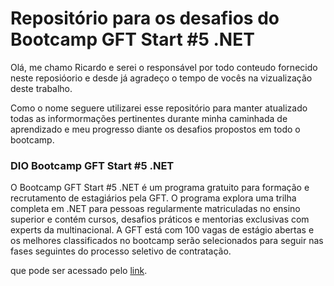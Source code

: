 # Repositório para os desafios do Bootcamp GFT Start #5 .NET

Olá, me chamo Ricardo e serei o responsável por todo conteudo fornecido neste reposióorio e desde já agradeço o tempo de vocês na vizualização deste trabalho.

Como o nome seguere utilizarei esse repositório para manter atualizado todas as informormações pertinentes durante minha caminhada de aprendizado e meu progresso diante os desafios propostos em todo o bootcamp.

### DIO Bootcamp GFT Start #5 .NET

O Bootcamp GFT Start #5 .NET é um programa gratuito para formação e recrutamento de estagiários pela GFT. O programa explora uma trilha completa em .NET para pessoas regularmente matriculadas no ensino superior e contém cursos, desafios práticos e mentorias exclusivas com experts da multinacional. A GFT está com 100 vagas de estágio abertas e os melhores classificados no bootcamp serão selecionados para seguir nas fases seguintes do processo seletivo de contratação.
 
 que pode ser acessado pelo [link](https://web.dio.me/track/gft-start-5-net).
